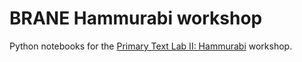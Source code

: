 # BRANE Hammurabi workshop

Python notebooks for the [Primary Text Lab II: Hammurabi](https://branecollective.org/2021/04/10/primary-text-lab-ii-hammurabi/) workshop.
